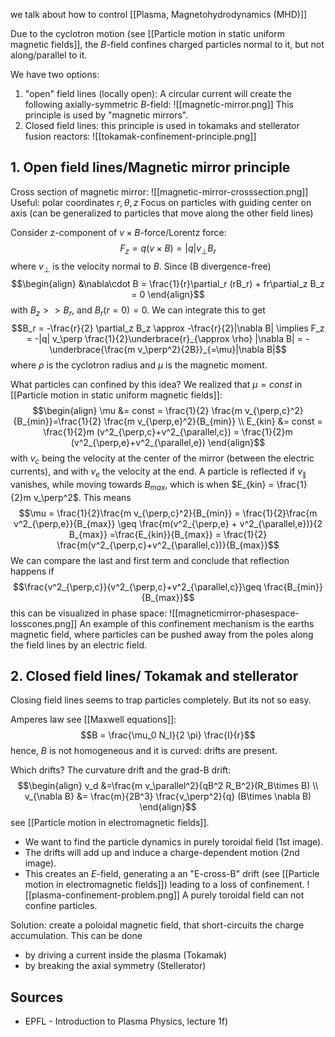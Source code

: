 we talk about how to control [[Plasma, Magnetohydrodynamics (MHD)]]

Due to the cyclotron motion (see [[Particle motion in static uniform magnetic fields]], the $B$-field confines charged particles normal to it, but not along/parallel to it.


We have two options:
1. "open" field lines (locally open): A circular current will create the following axially-symmetric $B$-field:
![[magnetic-mirror.png]] 
This principle is used by "magnetic mirrors".
2. Closed field lines: this principle is used in tokamaks and stellerator fusion reactors:
![[tokamak-confinement-principle.png]]


## 1. Open field lines/Magnetic mirror principle
Cross section of magnetic mirror:
![[magnetic-mirror-crosssection.png]]
Useful: polar coordinates $r,\theta,z$
Focus on particles with guiding center on axis (can be generalized to particles that move along the other field lines)

Consider z-component of $v\times B$-force/Lorentz force: $$F_z = q(v\times B) = |q|v_\perp B_r$$where $v_\perp$ is the velocity normal to $B$. Since (B divergence-free) 
$$\begin{align}
    &\nabla\cdot B = \frac{1}{r}\partial_r (rB_r) + fr\partial_z B_z = 0 
\end{align}$$
with $B_z >> B_r$, and $B_r(r=0) = 0$. We can integrate this to get $$B_r = -\frac{r}{2} \partial_z B_z \approx -\frac{r}{2}|\nabla B| \implies F_z = -|q| v_\perp \frac{1}{2}\underbrace{r}_{\approx \rho} |\nabla B| = -\underbrace{\frac{m v_\perp^2}{2B}}_{=\mu}|\nabla B|$$where $\rho$ is the cyclotron radius and $\mu$ is the magnetic moment.

What particles can confined by this idea?
We realized that $\mu=const$ in [[Particle motion in static uniform magnetic fields]]:
$$\begin{align}
    \mu &= const = \frac{1}{2} \frac{m v_{\perp,c}^2}{B_{min}}=\frac{1}{2} \frac{m v_{\perp,e}^2}{B_{min}} \\
    E_{kin} &= const = \frac{1}{2}m (v^2_{\perp,c}+v^2_{\parallel,c}) = \frac{1}{2}m (v^2_{\perp,e}+v^2_{\parallel,e})
\end{align}$$
with $v_{c}$ being the velocity at the center of the mirror (between the electric currents), and with $v_{e}$ the velocity at the end. 
A particle is reflected if $v_\parallel$ vanishes, while moving towards $B_{max}$, which is when $E_{kin} = \frac{1}{2}m v_\perp^2$. This means $$\mu = \frac{1}{2}\frac{m v_{\perp,c}^2}{B_{min}} = \frac{1}{2}\frac{m v^2_{\perp,e}}{B_{max}} \geq \frac{m(v^2_{\perp,e} + v^2_{\parallel,e})}{2 B_{max}} =\frac{E_{kin}}{B_{max}} = \frac{1}{2} \frac{m(v^2_{\perp,c}+v^2_{\parallel,c})}{B_{max}}$$
We can compare the last and first term and conclude that reflection happens if $$\frac{v^2_{\perp,c}}{v^2_{\perp,c}+v^2_{\parallel,c}}\geq \frac{B_{min}}{B_{max}}$$this can be visualized in phase space:
![[magneticmirror-phasespace-losscones.png]]
An example of this confinement mechanism is the earths magnetic field, where particles can be pushed away from the poles along the field lines by an electric field.



## 2. Closed field lines/ Tokamak and stellerator
Closing field lines seems to trap particles completely. But its not so easy.

Amperes law see [[Maxwell equations]]:
$$B = \frac{\mu_0 N_l}{2 \pi} \frac{I}{r}$$ 
hence, $B$ is not homogeneous and it is curved: drifts are present. 

Which drifts? The curvature drift and the grad-B drift: 
$$\begin{align}
    v_d &=\frac{m v_\parallel^2}{qB^2 R_B^2}(R_B\times B) \\
    v_{\nabla B} &= \frac{m}{2B^3} \frac{v_\perp^2}{q} (B\times \nabla B)
\end{align}$$
see [[Particle motion in electromagnetic fields]]. 
- We want to find the particle dynamics in purely toroidal field (1st image).
- The drifts will add up and induce a charge-dependent motion (2nd image).
- This creates an $E$-field, generating a an "E-cross-B" drift (see [[Particle motion in electromagnetic fields]]) leading to a loss of confinement.
![[plasma-confinement-problem.png]]
A purely toroidal field can not confine particles.

Solution: create a poloidal magnetic field, that short-circuits the charge accumulation. This can be done
- by driving a current inside the plasma (Tokamak)
- by breaking the axial symmetry (Stellerator)


## Sources
- EPFL - Introduction to Plasma Physics, lecture 1f)